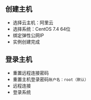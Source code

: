 ## 创建主机

* 选择云主机：阿里云
* 选择系统：CentOS 7.4 64位
* 绑定弹性公网IP
* 实例创建完成

## 登录主机
* 重置远程连接密码
* 重置主机登录密码`账户名：root（默认）`
* 远程连接
* 登录系统



